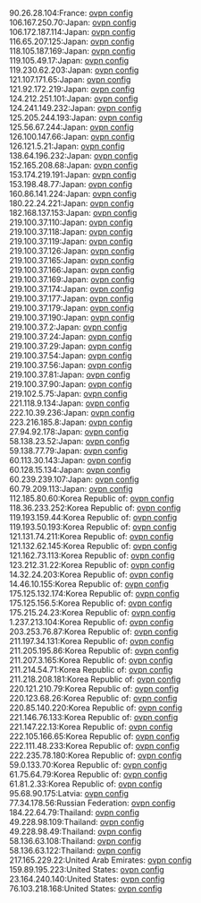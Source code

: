 90.26.28.104:France: [ovpn config](vpn/90_26_28_104.ovpn)  
106.167.250.70:Japan: [ovpn config](vpn/106_167_250_70.ovpn)  
106.172.187.114:Japan: [ovpn config](vpn/106_172_187_114.ovpn)  
116.65.207.125:Japan: [ovpn config](vpn/116_65_207_125.ovpn)  
118.105.187.169:Japan: [ovpn config](vpn/118_105_187_169.ovpn)  
119.105.49.17:Japan: [ovpn config](vpn/119_105_49_17.ovpn)  
119.230.62.203:Japan: [ovpn config](vpn/119_230_62_203.ovpn)  
121.107.171.65:Japan: [ovpn config](vpn/121_107_171_65.ovpn)  
121.92.172.219:Japan: [ovpn config](vpn/121_92_172_219.ovpn)  
124.212.251.101:Japan: [ovpn config](vpn/124_212_251_101.ovpn)  
124.241.149.232:Japan: [ovpn config](vpn/124_241_149_232.ovpn)  
125.205.244.193:Japan: [ovpn config](vpn/125_205_244_193.ovpn)  
125.56.67.244:Japan: [ovpn config](vpn/125_56_67_244.ovpn)  
126.100.147.66:Japan: [ovpn config](vpn/126_100_147_66.ovpn)  
126.121.5.21:Japan: [ovpn config](vpn/126_121_5_21.ovpn)  
138.64.196.232:Japan: [ovpn config](vpn/138_64_196_232.ovpn)  
152.165.208.68:Japan: [ovpn config](vpn/152_165_208_68.ovpn)  
153.174.219.191:Japan: [ovpn config](vpn/153_174_219_191.ovpn)  
153.198.48.77:Japan: [ovpn config](vpn/153_198_48_77.ovpn)  
160.86.141.224:Japan: [ovpn config](vpn/160_86_141_224.ovpn)  
180.22.24.221:Japan: [ovpn config](vpn/180_22_24_221.ovpn)  
182.168.137.153:Japan: [ovpn config](vpn/182_168_137_153.ovpn)  
219.100.37.110:Japan: [ovpn config](vpn/219_100_37_110.ovpn)  
219.100.37.118:Japan: [ovpn config](vpn/219_100_37_118.ovpn)  
219.100.37.119:Japan: [ovpn config](vpn/219_100_37_119.ovpn)  
219.100.37.126:Japan: [ovpn config](vpn/219_100_37_126.ovpn)  
219.100.37.165:Japan: [ovpn config](vpn/219_100_37_165.ovpn)  
219.100.37.166:Japan: [ovpn config](vpn/219_100_37_166.ovpn)  
219.100.37.169:Japan: [ovpn config](vpn/219_100_37_169.ovpn)  
219.100.37.174:Japan: [ovpn config](vpn/219_100_37_174.ovpn)  
219.100.37.177:Japan: [ovpn config](vpn/219_100_37_177.ovpn)  
219.100.37.179:Japan: [ovpn config](vpn/219_100_37_179.ovpn)  
219.100.37.190:Japan: [ovpn config](vpn/219_100_37_190.ovpn)  
219.100.37.2:Japan: [ovpn config](vpn/219_100_37_2.ovpn)  
219.100.37.24:Japan: [ovpn config](vpn/219_100_37_24.ovpn)  
219.100.37.29:Japan: [ovpn config](vpn/219_100_37_29.ovpn)  
219.100.37.54:Japan: [ovpn config](vpn/219_100_37_54.ovpn)  
219.100.37.56:Japan: [ovpn config](vpn/219_100_37_56.ovpn)  
219.100.37.81:Japan: [ovpn config](vpn/219_100_37_81.ovpn)  
219.100.37.90:Japan: [ovpn config](vpn/219_100_37_90.ovpn)  
219.102.5.75:Japan: [ovpn config](vpn/219_102_5_75.ovpn)  
221.118.9.134:Japan: [ovpn config](vpn/221_118_9_134.ovpn)  
222.10.39.236:Japan: [ovpn config](vpn/222_10_39_236.ovpn)  
223.216.185.8:Japan: [ovpn config](vpn/223_216_185_8.ovpn)  
27.94.92.178:Japan: [ovpn config](vpn/27_94_92_178.ovpn)  
58.138.23.52:Japan: [ovpn config](vpn/58_138_23_52.ovpn)  
59.138.77.79:Japan: [ovpn config](vpn/59_138_77_79.ovpn)  
60.113.30.143:Japan: [ovpn config](vpn/60_113_30_143.ovpn)  
60.128.15.134:Japan: [ovpn config](vpn/60_128_15_134.ovpn)  
60.239.239.107:Japan: [ovpn config](vpn/60_239_239_107.ovpn)  
60.79.209.113:Japan: [ovpn config](vpn/60_79_209_113.ovpn)  
112.185.80.60:Korea Republic of: [ovpn config](vpn/112_185_80_60.ovpn)  
118.36.233.252:Korea Republic of: [ovpn config](vpn/118_36_233_252.ovpn)  
119.193.159.44:Korea Republic of: [ovpn config](vpn/119_193_159_44.ovpn)  
119.193.50.193:Korea Republic of: [ovpn config](vpn/119_193_50_193.ovpn)  
121.131.74.211:Korea Republic of: [ovpn config](vpn/121_131_74_211.ovpn)  
121.132.62.145:Korea Republic of: [ovpn config](vpn/121_132_62_145.ovpn)  
121.162.73.113:Korea Republic of: [ovpn config](vpn/121_162_73_113.ovpn)  
123.212.31.22:Korea Republic of: [ovpn config](vpn/123_212_31_22.ovpn)  
14.32.24.203:Korea Republic of: [ovpn config](vpn/14_32_24_203.ovpn)  
14.46.10.155:Korea Republic of: [ovpn config](vpn/14_46_10_155.ovpn)  
175.125.132.174:Korea Republic of: [ovpn config](vpn/175_125_132_174.ovpn)  
175.125.156.5:Korea Republic of: [ovpn config](vpn/175_125_156_5.ovpn)  
175.215.24.23:Korea Republic of: [ovpn config](vpn/175_215_24_23.ovpn)  
1.237.213.104:Korea Republic of: [ovpn config](vpn/1_237_213_104.ovpn)  
203.253.76.87:Korea Republic of: [ovpn config](vpn/203_253_76_87.ovpn)  
211.197.34.131:Korea Republic of: [ovpn config](vpn/211_197_34_131.ovpn)  
211.205.195.86:Korea Republic of: [ovpn config](vpn/211_205_195_86.ovpn)  
211.207.3.165:Korea Republic of: [ovpn config](vpn/211_207_3_165.ovpn)  
211.214.54.71:Korea Republic of: [ovpn config](vpn/211_214_54_71.ovpn)  
211.218.208.181:Korea Republic of: [ovpn config](vpn/211_218_208_181.ovpn)  
220.121.210.79:Korea Republic of: [ovpn config](vpn/220_121_210_79.ovpn)  
220.123.68.26:Korea Republic of: [ovpn config](vpn/220_123_68_26.ovpn)  
220.85.140.220:Korea Republic of: [ovpn config](vpn/220_85_140_220.ovpn)  
221.146.76.133:Korea Republic of: [ovpn config](vpn/221_146_76_133.ovpn)  
221.147.22.13:Korea Republic of: [ovpn config](vpn/221_147_22_13.ovpn)  
222.105.166.65:Korea Republic of: [ovpn config](vpn/222_105_166_65.ovpn)  
222.111.48.233:Korea Republic of: [ovpn config](vpn/222_111_48_233.ovpn)  
222.235.78.180:Korea Republic of: [ovpn config](vpn/222_235_78_180.ovpn)  
59.0.133.70:Korea Republic of: [ovpn config](vpn/59_0_133_70.ovpn)  
61.75.64.79:Korea Republic of: [ovpn config](vpn/61_75_64_79.ovpn)  
61.81.2.33:Korea Republic of: [ovpn config](vpn/61_81_2_33.ovpn)  
95.68.90.175:Latvia: [ovpn config](vpn/95_68_90_175.ovpn)  
77.34.178.56:Russian Federation: [ovpn config](vpn/77_34_178_56.ovpn)  
184.22.64.79:Thailand: [ovpn config](vpn/184_22_64_79.ovpn)  
49.228.98.109:Thailand: [ovpn config](vpn/49_228_98_109.ovpn)  
49.228.98.49:Thailand: [ovpn config](vpn/49_228_98_49.ovpn)  
58.136.63.108:Thailand: [ovpn config](vpn/58_136_63_108.ovpn)  
58.136.63.122:Thailand: [ovpn config](vpn/58_136_63_122.ovpn)  
217.165.229.22:United Arab Emirates: [ovpn config](vpn/217_165_229_22.ovpn)  
159.89.195.223:United States: [ovpn config](vpn/159_89_195_223.ovpn)  
23.164.240.140:United States: [ovpn config](vpn/23_164_240_140.ovpn)  
76.103.218.168:United States: [ovpn config](vpn/76_103_218_168.ovpn)  
